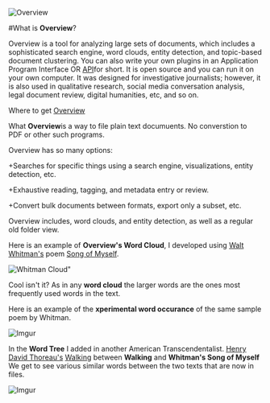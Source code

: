 ![Overview](http://overview.ap.org/wp-content/themes/wiredrive-classic/images/logo.png)

#What is **Overview**?

Overview is a tool for analyzing large sets of documents, which includes a sophisticated search engine, word clouds, entity detection, and topic-based document clustering. You can also write your own plugins in an Application Program Interface OR [API](http://techterms.com/definition/api)for short. It is open source and you can run it on your own computer.
It was designed for investigative journalists; however, it is also used in qualitative research, social media conversation analysis, legal document review, digital humanities, etc, and so on.

Where to get [Overview](https://www.overviewdocs.com/)

What **Overview**is a way to file plain text documuents. No converstion to PDF or other such programs. 

Overview has so many options:

+Searches for  specific things using a search engine, visualizations, entity detection, etc.

+Exhaustive reading, tagging, and metadata entry or review.

+Convert bulk documents between formats, export only a subset, etc.

Overview includes, word clouds, and entity detection, as well as a regular old folder view. 

Here is an example of **Overview's Word Cloud**, I developed using [Walt Whitman's](http://www.poetryfoundation.org/bio/walt-whitman) poem [Song of Myself](http://www.poetryfoundation.org/poem/182373"). 

![Whitman Cloud](http://i.imgur.com/jC1y6ec.png)"

Cool isn't it? As in any **word cloud** the larger words are the ones most frequently used words in the text. 

Here is an example of the **xperimental word occurance** of the same sample poem by Whitman.

![Imgur](http://i.imgur.com/1RKsRer.png)

In the **Word Tree** I added in another American Transcendentalist. [Henry David Thoreau's](https://www.walden.org/Thoreau) [Walking](http://thoreau.eserver.org/walking.html) between **Walking** and **Whitman's Song of Myself** We get to see various similar words between the two texts that are now in files. 

![Imgur](http://i.imgur.com/X0W923N.png)
